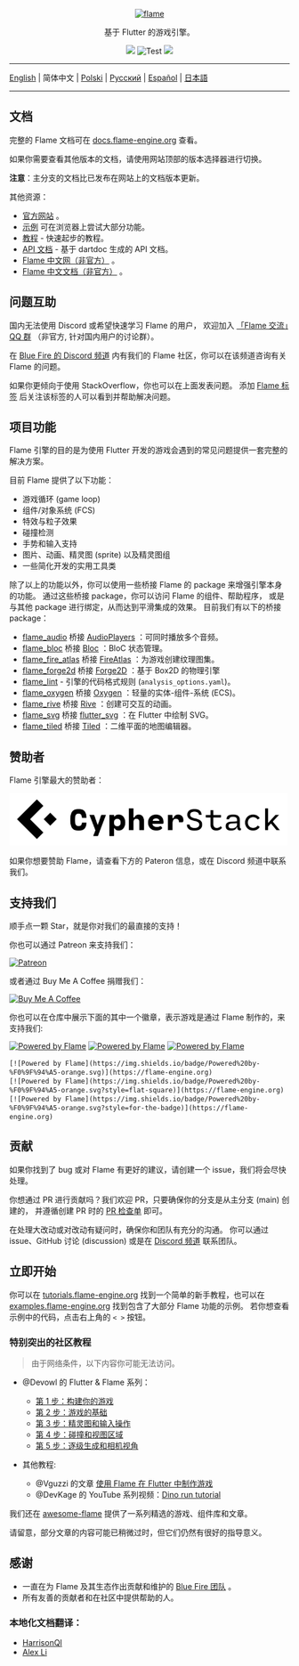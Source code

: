 <p align="center">
  <a href="https://flame-engine.org">
    <img alt="flame" width="200px" src="https://user-images.githubusercontent.com/6718144/101553774-3bc7b000-39ad-11eb-8a6a-de2daa31bd64.png">
  </a>
</p>

<p align="center">
基于 Flutter 的游戏引擎。
</p>

<p align="center">
  <a title="Pub" href="https://pub.flutter-io.cn/packages/flame" ><img src="https://img.shields.io/pub/v/flame.svg?style=popout" /></a>
  <img src="https://github.com/flame-engine/flame/workflows/cicd/badge.svg?branch=main&event=push" alt="Test" />
  <a title="Discord" href="https://discord.gg/pxrBmy4" ><img src="https://img.shields.io/discord/509714518008528896.svg" /></a>
</p>

---

[English](/README.md) | 简体中文 | [Polski](/i18n/README-PL.md) | [Русский](/i18n/README-RU.md) | [Español](/i18n/README-ES.md) | [日本語](/i18n/README-JA.md)

---

## 文档

完整的 Flame 文档可在 [docs.flame-engine.org](https://docs.flame-engine.org/) 查看。

如果你需要查看其他版本的文档，请使用网站顶部的版本选择器进行切换。

**注意**：主分支的文档比已发布在网站上的文档版本更新。

其他资源：
 - [官方网站](https://flame-engine.org/) 。
 - [示例](https://examples.flame-engine.org/) 可在浏览器上尝试大部分功能。
 - [教程](https://tutorials.flame-engine.org/) - 快速起步的教程。
 - [API 文档](https://pub.flutter-io.cn/documentation/flame/latest/) - 基于 dartdoc 生成的 API 文档。
 - [Flame 中文网（非官方）](https://www.flame-cn.com/) 。
 - [Flame 中文文档（非官方）](https://docs.flame-cn.com/) 。

## 问题互助

国内无法使用 Discord 或希望快速学习 Flame 的用户，
欢迎加入 [「Flame 交流」QQ 群](https://jq.qq.com/?_wv=1027&k=5ETLFm3)
（非官方, 针对国内用户的讨论群）。

在 [Blue Fire 的 Discord 频道](https://discord.gg/5unKpdQD78)
内有我们的 Flame 社区，你可以在该频道咨询有关 Flame 的问题。

如果你更倾向于使用 StackOverflow，你也可以在上面发表问题。
添加 [Flame 标签](https://stackoverflow.com/questions/tagged/flame)
后关注该标签的人可以看到并帮助解决问题。

## 项目功能

Flame 引擎的目的是为使用 Flutter 开发的游戏会遇到的常见问题提供一套完整的解决方案。

目前 Flame 提供了以下功能：

- 游戏循环 (game loop)
- 组件/对象系统 (FCS)
- 特效与粒子效果
- 碰撞检测
- 手势和输入支持
- 图片、动画、精灵图 (sprite) 以及精灵图组
- 一些简化开发的实用工具类

除了以上的功能以外，你可以使用一些桥接 Flame 的 package 来增强引擎本身的功能。
通过这些桥接 package，你可以访问 Flame 的组件、帮助程序，
或是与其他 package 进行绑定，从而达到平滑集成的效果。
目前我们有以下的桥接 package：

- [flame_audio](https://github.com/flame-engine/flame/tree/main/packages/flame_audio) 桥接
  [AudioPlayers](https://github.com/bluefireteam/audioplayers) ：可同时播放多个音频。
- [flame_bloc](https://github.com/flame-engine/flame/tree/main/packages/flame_bloc) 桥接
  [Bloc](https://github.com/felangel/bloc) ：BloC 状态管理。
- [flame_fire_atlas](https://github.com/flame-engine/flame/tree/main/packages/flame_fire_atlas) 桥接
  [FireAtlas](https://github.com/flame-engine/fire-atlas) ：为游戏创建纹理图集。
- [flame_forge2d](https://github.com/flame-engine/flame/tree/main/packages/flame_forge2d) 桥接
  [Forge2D](https://github.com/flame-engine/forge2d) ：基于 Box2D 的物理引擎
- [flame_lint](https://github.com/flame-engine/flame/tree/main/packages/flame_lint) -
  引擎的代码格式规则 (`analysis_options.yaml`)。
- [flame_oxygen](https://github.com/flame-engine/flame/tree/main/packages/flame_oxygen) 桥接
  [Oxygen](https://github.com/flame-engine/oxygen) ：轻量的实体-组件-系统 (ECS)。
- [flame_rive](https://github.com/flame-engine/flame/tree/main/packages/flame_rive) 桥接
  [Rive](https://rive.app/) ：创建可交互的动画。
- [flame_svg](https://github.com/flame-engine/flame/tree/main/packages/flame_svg) 桥接
  [flutter_svg](https://github.com/dnfield/flutter_svg) ：在 Flutter 中绘制 SVG。
- [flame_tiled](https://github.com/flame-engine/flame/tree/main/packages/flame_tiled) 桥接
  [Tiled](https://www.mapeditor.org/) ：二维平面的地图编辑器。

## 赞助者

Flame 引擎最大的赞助者：

[![Cypher Stack](/media/logo_cypherstack.png)](https://cypherstack.com/)

如果你想要赞助 Flame，请查看下方的 Pateron 信息，或在 Discord 频道中联系我们。

## 支持我们

顺手点一颗 Star，就是你对我们的最直接的支持！

你也可以通过 Patreon 来支持我们：

[![Patreon](https://c5.patreon.com/external/logo/become_a_patron_button.png)](https://www.patreon.com/bluefireoss)

或者通过 Buy Me A Coffee 捐赠我们：

[![Buy Me A Coffee](https://user-images.githubusercontent.com/835641/60540201-fcd7fa00-9ce4-11e9-87ec-1e98568e9f58.png)](https://www.buymeacoffee.com/bluefire)

你也可以在仓库中展示下面的其中一个徽章，表示游戏是通过 Flame 制作的，来支持我们:

[![Powered by Flame](https://img.shields.io/badge/Powered%20by-%F0%9F%94%A5-orange.svg)](https://flame-engine.org)
[![Powered by Flame](https://img.shields.io/badge/Powered%20by-%F0%9F%94%A5-orange.svg?style=flat-square)](https://flame-engine.org)
[![Powered by Flame](https://img.shields.io/badge/Powered%20by-%F0%9F%94%A5-orange.svg?style=for-the-badge)](https://flame-engine.org)

```
[![Powered by Flame](https://img.shields.io/badge/Powered%20by-%F0%9F%94%A5-orange.svg)](https://flame-engine.org)
[![Powered by Flame](https://img.shields.io/badge/Powered%20by-%F0%9F%94%A5-orange.svg?style=flat-square)](https://flame-engine.org)
[![Powered by Flame](https://img.shields.io/badge/Powered%20by-%F0%9F%94%A5-orange.svg?style=for-the-badge)](https://flame-engine.org)
```

## 贡献

如果你找到了 bug 或对 Flame 有更好的建议，请创建一个 issue，我们将会尽快处理。

你想通过 PR 进行贡献吗？我们欢迎 PR，只要确保你的分支是从主分支 (main) 创建的，
并遵循创建 PR 时的 [PR 检查单](/.github/pull_request_template.md) 即可。

在处理大改动或对改动有疑问时，确保你和团队有充分的沟通。
你可以通过 issue、GitHub 讨论 (discussion) 或是在
[Discord 频道](https://discord.gg/pxrBmy4) 联系团队。

## 立即开始

你可以在 [tutorials.flame-engine.org](https://tutorials.flame-engine.org)
找到一个简单的新手教程，也可以在 [examples.flame-engine.org](https://examples.flame-engine.org)
找到包含了大部分 Flame 功能的示例。
若你想查看示例中的代码，点击右上角的 `< >` 按钮。

### 特别突出的社区教程

> 由于网络条件，以下内容你可能无法访问。

- @Devowl 的 Flutter & Flame 系列：
  - [第 1 步：构建你的游戏](https://medium.com/flutter-community/flutter-flame-step-1-create-your-game-b3b6ee387d77)
  - [第 2 步：游戏的基础](https://medium.com/flutter-community/flutter-flame-step-2-game-basics-48b4493424f3)
  - [第 3 步：精灵图和输入操作](https://blog.devowl.de/flutter-flame-step-3-sprites-and-inputs-7ca9cc7c8b91)
  - [第 4 步：碰撞和视图区域](https://blog.devowl.de/flutter-flame-step-4-collisions-viewport-ff2da048e3a6)
  - [第 5 步：逐级生成和相机视角](https://blog.devowl.de/flutter-flame-step-5-level-generation-camera-62a060a286e3)

- 其他教程:
  - @Vguzzi 的文章 [使用 Flame 在 Flutter 中制作游戏](https://www.raywenderlich.com/27407121-building-games-in-flutter-with-flame-getting-started)
  - @DevKage 的 YouTube 系列视频：[Dino run tutorial](https://www.youtube.com/playlist?list=PLiZZKL9HLmWOmQgYxWHuOHOWsUUlhCCOY)

我们还在 [awesome-flame](https://github.com/flame-engine/awesome-flame)
提供了一系列精选的游戏、组件库和文章。

请留意，部分文章的内容可能已稍微过时，但它们仍然有很好的指导意义。

## 感谢

 * 一直在为 Flame 及其生态作出贡献和维护的 [Blue Fire 团队](https://github.com/orgs/bluefireteam/people) 。
 * 所有友善的贡献者和在社区中提供帮助的人。

### 本地化文档翻译：
 * [HarrisonQI](https://github.com/HarrisonQi)
 * [Alex Li](https://github.com/AlexV525)
